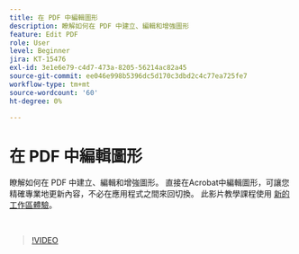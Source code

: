 ```yaml
---
title: 在 PDF 中編輯圖形
description: 瞭解如何在 PDF 中建立、編輯和增強圖形
feature: Edit PDF
role: User
level: Beginner
jira: KT-15476
exl-id: 3e1e6e79-c4d7-473a-8205-56214ac82a45
source-git-commit: ee046e998b5396dc5d170c3dbd2c4c77ea725fe7
workflow-type: tm+mt
source-wordcount: '60'
ht-degree: 0%

---
```


# 在 PDF 中編輯圖形

瞭解如何在 PDF 中建立、編輯和增強圖形。 直接在Acrobat中編輯圖形，可讓您精確專業地更新內容，不必在應用程式之間來回切換。 此影片教學課程使用 [新的工作區體驗](new-workspace.md)。

<br>

>[!VIDEO](https://video.tv.adobe.com/v/3431260?enablevpops&quality=12&learn=on&hidetitle=true)
